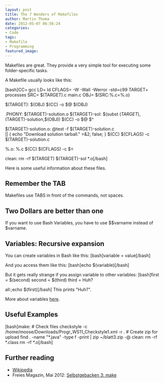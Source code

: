```yaml
---
layout: post
title: The 7 Wonders of Makefiles
author: Martin Thoma
date: 2012-05-07 06:56:24
categories: 
- Code
tags: 
- Makefile
- Programming
featured_image: 
---
```

Makefiles are great. They provide a very simple tool for executing some folder-specific tasks.

A Makefile usually looks like this:

[bash]CC=     gcc
LD=     ld
CFLAGS= -W -Wall -Werror -std=c99
TARGET= processes
SRC=    $(TARGET).c main.c
OBJ=    $(SRC:%.c=%.o)

$(TARGET): $(OBJ)
	$(CC) -o $@ $(OBJ)

.PHONY: $(TARGET)-solution.o
$(TARGET)-sol: $(subst $(TARGET),$(TARGET)-solution,$(OBJ))
	$(CC) -o $@ $^

$(TARGET)-solution.o:
	@test -f $(TARGET)-solution.c \
	|| { echo &quot;Download solution tarball.&quot; &gt;&amp;2; false; }
	$(CC) $(CFLAGS) -c $(TARGET)-solution.c

%.o: %.c
	$(CC) $(CFLAGS) -c $&lt;

clean:
	rm -rf $(TARGET) $(TARGET)-sol *.o[/bash]

Here is some useful information about these files.

<h2>Remember the TAB</h2>
Makefiles use TABS in front of the commands, not spaces.
<h2>Two Dollars are better than one</h2>
If you want to use Bash Variables, you have to use $$varname instead of $varname.

<h2>Variables: Recursive expansion</h2>
You can create variables in Bash like this:
[bash]variable = value[/bash]

And you access them like this:
[bash]echo $(variable)[/bash]

But it gets really strange if you assign variable to other variables:
[bash]first  = $(second)
second = $(third)
third  = Huh?

all:;echo $(first)[/bash]
This prints "Huh?".

More about variables <a href="http://www.gnu.org/software/make/manual/make.html#Flavors">here</a>.

<h2>Useful Examples</h2>
[bash]make:
	# Check files
	checkstyle -c /home/moose/Downloads/Progr_WS11_Checkstyle1.xml -r .
	# Create zip for upload
	find . -name &quot;*.java&quot; -type f -print | zip ~/blatt3.zip -@
clean:
	rm -rf  *.class
	rm -rf  *.o[/bash]
<h2>Further reading</h2>
<ul>
	<li><a href="http://en.wikipedia.org/wiki/Make_(software)">Wikipedia</a></li>
    <li>Freies Magazin, Mai 2012: <a href="http://www.freiesmagazin.de/freiesMagazin-2012-05">Selbstgebacken 3: make</a></li>
</ul>